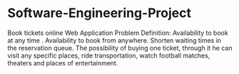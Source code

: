 # Software-Engineering-Project
Book tickets online Web Application Problem Definition: Availability to book at any time . Availability to book from anywhere. Shorten waiting times in the reservation queue. The possibility of buying one ticket, through it he can visit any specific places, ride transportation, watch football matches, theaters and places of entertainment.
